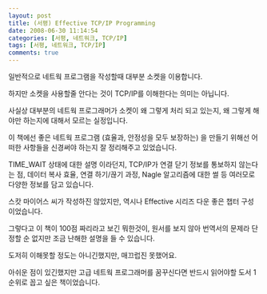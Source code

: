```yaml
---
layout: post
title: (서평) Effective TCP/IP Programming
date: 2008-06-30 11:14:54
categories: [서평, 네트워크, TCP/IP]
tags: [서평, 네트워크, TCP/IP]
comments: true
---
```


일반적으로 네트웍 프로그램을 작성할때 대부분 소켓을 이용합니다.

하지만 소켓을 사용할줄 안다는 것이 TCP/IP를 이해한다는 의미는 아닙니다.

사실상 대부분의 네트웍 프로그래머가 소켓이 왜 그렇게 처리 되고 있는지, 왜 그렇게 해야만 하는지에 대해서 모르는 실정입니다.

이 책에선 좋은 네트웍 프로그램 (효율과, 안정성을 모두 보장하는) 을 만들기 위해선 어떠한 사항들을 신경써야 하는지 잘 정리해주고 있었습니다.

TIME_WAIT 상태에 대한 설명 이라던지, TCP/IP가 연결 닫기 정보를 통보하지 않는다는 점, 데이터 복사 효율, 연결 하기/끊기 과정, Nagle 알고리즘에 대한 썰 등 여러모로 다양한 정보를 담고 있습니다.

스캇 마이어스 씨가 작성하진 않았지만, 역시나 Effective 시리즈 다운 좋은 챕터 구성이었습니다.

그렇다고 이 책이 100점 짜리라고 보긴 뭐한것이, 원서를 보지 않아 번역서의 문제라 단정할 순 없지만 조금 난해한 설명을 들 수 있습니다.

도저히 이해못할 정도는 아니긴했지만, 매끄럽진 못했어요.

아쉬운 점이 있긴했지만 고급 네트웍 프로그래머를 꿈꾸신다면 반드시 읽어야할 도서 1순위로 꼽고 싶은 책이었습니다. 
